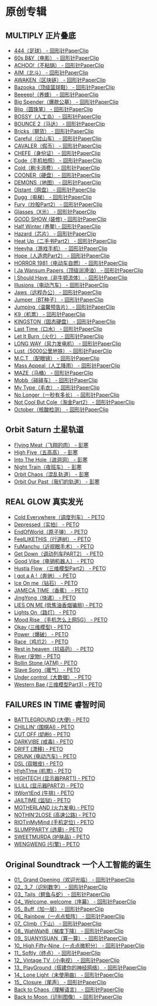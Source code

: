 # 原创专辑

## MULTIPLY 正片叠底

- [444（足球） - 回形针PaperClip](./MULTIPLY%20正片叠底/444（足球）%20-%20回形针PaperClip)
- [60s B&Y（电影） - 回形针PaperClip](./MULTIPLY%20正片叠底/60s%20B&Y（电影）%20-%20回形针PaperClip)
- [ACHOO!（不粘锅） - 回形针PaperClip](./MULTIPLY%20正片叠底/ACHOO！（不粘锅）%20-%20回形针PaperClip)
- [AIM（北斗） - 回形针PaperClip](./MULTIPLY%20正片叠底/AIM（北斗）%20-%20回形针PaperClip)
- [AWAKEN（区块链） - 回形针PaperClip](./MULTIPLY%20正片叠底/AWAKEN（区块链）%20-%20回形针PaperClip)
- [Bazooka（顶级篮球鞋） - 回形针PaperClip](./MULTIPLY%20正片叠底/Bazooka（顶级篮球鞋）%20-%20回形针PaperClip)
- [Beeeep!（养蜂） - 回形针PaperClip](./MULTIPLY%20正片叠底/Beeeep！（养蜂）%20-%20回形针PaperClip)
- [Big Spender（爆款公墓） - 回形针PaperClip](./MULTIPLY%20正片叠底/Big%20Spender（爆款公墓）%20-%20回形针PaperClip)
- [Blip（圆珠笔） - 回形针PaperClip](./MULTIPLY%20正片叠底/Blip（圆珠笔）%20-%20回形针PaperClip)
- [BOSSY（人工岛） - 回形针PaperClip](./MULTIPLY%20正片叠底/BOSSY（人工岛）%20-%20回形针PaperClip)
- [BOUNCE 2（马达） - 回形针PaperClip](./MULTIPLY%20正片叠底/BOUNCE%202（马达）%20-%20回形针PaperClip)
- [Bricks（期货） - 回形针PaperClip](./MULTIPLY%20正片叠底/Bricks（期货）%20-%20回形针PaperClip)
- [Careful（过山车） - 回形针PaperClip](./MULTIPLY%20正片叠底/Careful（过山车）%20-%20回形针PaperClip)
- [CAVALER（假币） - 回形针PaperClip](./MULTIPLY%20正片叠底/CAVALER（假币）%20-%20回形针PaperClip)
- [CHEFE（身份证） - 回形针PaperClip](./MULTIPLY%20正片叠底/CHEFE（身份证）%20-%20回形针PaperClip)
- [Code（手机拍照） - 回形针PaperClip](./MULTIPLY%20正片叠底/Code（手机拍照）%20-%20回形针PaperClip)
- [Cold（刷卡消费） - 回形针PaperClip](./MULTIPLY%20正片叠底/Cold（刷卡消费）%20-%20回形针PaperClip)
- [COONER（硬盘） - 回形针PaperClip](./MULTIPLY%20正片叠底/COONER（硬盘）%20-%20回形针PaperClip)
- [DEMONS（地图） - 回形针PaperClip](./MULTIPLY%20正片叠底/DEMONS（地图）%20-%20回形针PaperClip)
- [Distant（网盘） - 回形针PaperClip](./MULTIPLY%20正片叠底/Distant（网盘）%20-%20回形针PaperClip)
- [Dugg（电梯） - 回形针PaperClip](./MULTIPLY%20正片叠底/Dugg（电梯）%20-%20回形针PaperClip)
- [Fury（炒股Part2） - 回形针PaperClip](./MULTIPLY%20正片叠底/Fury（炒股Part2）%20-%20回形针PaperClip)
- [Glasses（X光） - 回形针PaperClip](./MULTIPLY%20正片叠底/Glasses（X光）%20-%20回形针PaperClip)
- [GOOD SHOW (装修) - 回形针PaperClip](./MULTIPLY%20正片叠底/GOOD%20SHOW%20(装修)%20-%20回形针PaperClip)
- [Half Winter (养鳖) - 回形针PaperClip](./MULTIPLY%20正片叠底/Half%20Winter%20(养鳖)%20-%20回形针PaperClip)
- [Hazard（芯片） - 回形针PaperClip](./MULTIPLY%20正片叠底/Hazard（芯片）%20-%20回形针PaperClip)
- [Heat Up（二手书Part2） - 回形针PaperClip](./MULTIPLY%20正片叠底/Heat%20Up（二手书Part2）%20-%20回形针PaperClip)
- [Heeyha（游戏手机） - 回形针PaperClip](./MULTIPLY%20正片叠底/Heeyha（游戏手机）%20-%20回形针PaperClip)
- [Hope（人造肉Part2） - 回形针PaperClip](./MULTIPLY%20正片叠底/Hope（人造肉Part2）%20-%20回形针PaperClip)
- [HORROR 1981（电动车自燃） - 回形针PaperClip](./MULTIPLY%20%20正片叠底/HORROR%201981（电动车自燃）%20-%20回形针PaperClip)
- [I Ja Wansum Papers（顶级润滑油） - 回形针PaperClip](./MULTIPLY%20%20%20正片叠底/I%20Ja%20Wansum%20Papers（顶级润滑油）%20-%20回形针PaperClip)
- [I Should Have（非牛顿流体） - 回形针PaperClip](./MULTIPLY%20%20正片叠底/I%20Should%20Have（非牛顿流体）%20-%20回形针PaperClip)
- [Illusions（电动汽车） - 回形针PaperClip](./MULTIPLY%20正片叠底/Illusions（电动汽车）%20-%20回形针PaperClip)
- [Jaws（远程办公） - 回形针PaperClip](./MULTIPLY%20正片叠底/Jaws（远程办公）%20-%20回形针PaperClip)
- [Jumper（BT种子） - 回形针PaperClip](./MULTIPLY%20正片叠底/Jumper（BT种子）%20-%20回形针PaperClip)
- [Jumping（温馨预告片） - 回形针PaperClip](./MULTIPLY%20正片叠底/Jumping（温馨预告片）%20-%20回形针PaperClip)
- [K9（机票） - 回形针PaperClip](./MULTIPLY%20正片叠底/K9（机票）%20-%20回形针PaperClip)
- [KINGSTON（固态硬盘） - 回形针PaperClip](./MULTIPLY%20正片叠底/KINGSTON（固态硬盘）%20-%20回形针PaperClip)
- [Last Time（口水） - 回形针PaperClip](./MULTIPLY%20正片叠底/Last%20Time（口水）%20-%20回形针PaperClip)
- [Let It Burn（火化） - 回形针PaperClip](./MULTIPLY%20正片叠底/Let%20It%20Burn（火化）%20-%20回形针PaperClip)
- [LONG WAY（风力发电机） - 回形针PaperClip](./MULTIPLY%20正片叠底/LONG%20WAY（风力发电机）%20-%20回形针PaperClip)
- [Lust（5000公里地铁） - 回形针PaperClip](./MULTIPLY%20正片叠底/Lust（5000公里地铁）%20-%20回形针PaperClip)
- [M.C.T （配眼镜） - 回形针PaperClip](./MULTIPLY%20正片叠底/M.C.T%20（配眼镜）%20-%20回形针PaperClip)
- [Mass Appeal（人工降雨） - 回形针PaperClip](./MULTIPLY%20正片叠底/Mass%20Appeal（人工降雨）%20-%20回形针PaperClip)
- [MAZE（马桶） - 回形针PaperClip](./MULTIPLY%20正片叠底/MAZE（马桶）%20-%20回形针PaperClip)
- [Mobb（碰碰车） - 回形针PaperClip](./MULTIPLY%20正片叠底/Mobb（碰碰车）%20-%20回形针PaperClip)
- [My Type（毛衣） - 回形针PaperClip](./MULTIPLY%20正片叠底/My%20Type（毛衣）%20-%20回形针PaperClip)
- [No Longer（一秒有多长） - 回形针PaperClip](./MULTIPLY%20正片叠底/No%20Longer（一秒有多长）%20-%20回形针PaperClip)
- [Not Cool But Cole（淘金Part2） - 回形针PaperClip](./MULTIPLY%20正片叠底/Not%20Cool%20But%20Cole（淘金Part2）%20-%20回形针PaperClip)
- [October（核酸检测） - 回形针PaperClip](./MULTIPLY%20正片叠底/October（核酸检测）%20-%20回形针PaperClip)

## Orbit Saturn 土星轨道

- [Flying Meat（飞翔的肉） - 彭寒](./Orbit%20Saturn%20土星轨道/Flying%20Meat（飞翔的肉）%20-%20彭寒)
- [High Five（五高高） - 彭寒](./Orbit%20Saturn%20土星轨道/High%20Five（五高高）%20-%20彭寒)
- [Into The Hole（进洞洞） - 彭寒](./Orbit%20Saturn%20土星轨道/Into%20The%20Hole（进洞洞）%20-%20彭寒)
- [Night Train（夜班车） - 彭寒](./Orbit%20Saturn%20土星轨道/Night%20Train（夜班车）%20-%20彭寒)
- [Orbit Chaos（混乱轨道） - 彭寒](./Orbit%20Saturn%20土星轨道/Orbit%20Chaos（混乱轨道）%20-%20彭寒)
- [Orbit Our Past（我们的轨道） - 彭寒](./Orbit%20Saturn%20土星轨道/Orbit%20Our%20Past（我们的轨道）%20-%20彭寒)

## REAL GLOW 真实发光

- [Cold Everywhere（调度列车） - PETO](./REAL%20GLOW%20真实发光/Cold%20Everywhere（调度列车）%20-%20PETO)
- [Depressed（实拍） - PETO](./REAL%20GLOW%20真实发光/Depressed（实拍）%20-%20PETO)
- [EndOfWorld（原子弹） - PETO](./REAL%20GLOW%20真实发光/EndOfWorld（原子弹）%20-%20PETO)
- [FeelLIKETHIS（行道树） - PETO](./REAL%20GLOW%20真实发光/FeelLIKETHIS（行道树）%20-%20PETO)
- [FuManchu（近视眼手术） - PETO](./REAL%20GLOW%20真实发光/FuManchu（近视眼手术）%20-%20PETO)
- [Get Down（调动列车PART2） - PETO](./REAL%20GLOW%20真实发光/Get%20Down（调动列车PART2）%20-%20PETO)
- [Good Vibe（电销机器人） - PETO](./REAL%20GLOW%20真实发光/Good%20Vibe（电销机器人）%20-%20PETO)
- [Hustla Flow （三维模型Part2） - PETO](./REAL%20GLOW%20真实发光/Hustla%20Flow%20（三维模型Part2）%20-%20PETO)
- [I got a A !（奔驰） - PETO](./REAL%20GLOW%20真实发光/I%20got%20a%20A%20！（奔驰）%20-%20PETO)
- [Ice On me（钻石） - PETO](./REAL%20GLOW%20真实发光/Ice%20On%20me（钻石）%20-%20PETO)
- [JAMECA TIME（香蕉） - PETO](./REAL%20GLOW%20真实发光/JAMECA%20TIME（香蕉）%20-%20PETO)
- [JingYong（快递） - PETO](./REAL%20GLOW%20真实发光/JingYong（快递）%20-%20PETO)
- [LIES ON ME (低焦油香烟骗局) - PETO](./REAL%20GLOW%20真实发光/LIES%20ON%20ME%20(低焦油香烟骗局)%20-%20PETO)
- [Lights On（路灯） - PETO](./REAL%20GLOW%20真实发光/Lights%20On（路灯）%20-%20PETO)
- [Mood Rise （手机怎么上网5G） - PETO](./REAL%20GLOW%20真实发光/Mood%20Rise%20（手机怎么上网5G）%20-%20PETO)
- [Okay (三维模型) - PETO](./REAL%20GLOW%20真实发光/Okay%20(三维模型)%20-%20PETO)
- [Power（爆破） - PETO](./REAL%20GLOW%20真实发光/Power（爆破）%20-%20PETO)
- [Race（鸡爪2） - PETO](./REAL%20GLOW%20真实发光/Race（鸡爪2）%20-%20PETO)
- [Rest in heaven（抗癌药） - PETO](./REAL%20GLOW%20真实发光/Rest%20in%20heaven（抗癌药）%20-%20PETO)
- [River (宠物) - PETO](./REAL%20GLOW%20真实发光/River%20(宠物)%20-%20PETO)
- [Rollin Stone (ATM) - PETO](./REAL%20GLOW%20真实发光/Rollin%20Stone%20(ATM)%20-%20PETO)
- [Slave Song（暖气） - PETO](./REAL%20GLOW%20真实发光/Slave%20Song（暖气）%20-%20PETO)
- [Under control（大数据） - PETO](./REAL%20GLOW%20真实发光/Under%20control（大数据）%20-%20PETO)
- [Western Bae (三维模型Part3) - PETO](./REAL%20GLOW%20真实发光/Western%20Bae%20(三维模型Part3)%20-%20PETO)

## FAILURES IN TIME 睿智时间

- [BATTLEGROUND (大便) - PETO](./FAILURES%20IN%20TIME%20睿智时间/BATTLEGROUND%20(大便)%20-%20PETO)
- [CHILLIN‘ (围棋AI) - PETO](./FAILURES%20IN%20TIME%20睿智时间/CHILLIN‘%20(围棋AI)%20-%20PETO)
- [CUT OFF (奶粉) - PETO](./FAILURES%20IN%20TIME%20睿智时间/CUT%20OFF%20(奶粉)%20-%20PETO)
- [DARKVIBE (戒毒) - PETO](./FAILURES%20IN%20TIME%20睿智时间/DARKVIBE%20(戒毒)%20-%20PETO)
- [DR!FT (漂移) - PETO](./FAILURES%20IN%20TIME%20睿智时间/DR！FT%20(漂移)%20-%20PETO)
- [DRUNK (电动汽车) - PETO](./FAILURES%20IN%20TIME%20睿智时间/DRUNK%20(电动汽车)%20-%20PETO)
- [DSL (双眼皮) - PETO](./FAILURES%20IN%20TIME%20睿智时间/DSL%20(双眼皮)%20-%20PETO)
- [H!ghT!me (机票) - PETO](./FAILURES%20IN%20TIME%20睿智时间/H！ghT！me%20(机票)%20-%20PETO)
- [HIGHTECH (显示器PART1) - PETO](./FAILURES%20IN%20TIME%20睿智时间/HIGHTECH%20(显示器PART1)%20-%20PETO)
- [ILLILL (显示器PART2) - PETO](./FAILURES%20IN%20TIME%20睿智时间/ILLILL%20(显示器PART2)%20-%20PETO)
- [ItWon‘tEnd (牛排) - PETO](./FAILURES%20IN%20TIME%20睿智时间/ItWon‘tEnd%20(牛排)%20-%20PETO)
- [JAILTIME (监狱) - PETO](./FAILURES%20IN%20TIME%20睿智时间/JAILTIME%20(监狱)%20-%20PETO)
- [MOTHERLAND (火力发电) - PETO](./FAILURES%20IN%20TIME%20睿智时间/MOTHERLAND%20(火力发电)%20-%20PETO)
- [NOTHIN‘2LOSE (高速公路) - PETO](./FAILURES%20IN%20TIME%20睿智时间/NOTHIN‘2LOSE%20(高速公路)%20-%20PETO)
- [RIOTinMyMind (手机定位) - PETO](./FAILURES%20IN%20TIME%20睿智时间/RIOTinMyMind%20(手机定位)%20-%20PETO)
- [SLUMPPARTY (违章) - PETO](./FAILURES%20IN%20TIME%20睿智时间/SLUMPPARTY%20(违章)%20-%20PETO)
- [SWEETMURDA (护肤品) - PETO](./FAILURES%20IN%20TIME%20睿智时间/SWEETMURDA%20(护肤品)%20-%20PETO)
- [WENGWENG (引擎) - PETO](./FAILURES%20IN%20TIME%20睿智时间/WENGWENG%20(引擎)%20-%20PETO)

## Original Soundtrack 一个人工智能的诞生

- [01_ Grand Opening（欢迎光临） - 回形针PaperClip](./Original%20Soundtrack%20一个人工智能的诞生/01_%20Grand%20Opening（欢迎光临）%20-%20回形针PaperClip)
- [02_ 3_7（识别数字） - 回形针PaperClip](./Original%20Soundtrack%20一个人工智能的诞生/02_%203_7（识别数字）%20-%20回形针PaperClip)
- [03_ Tails（鳄鱼与蛇） - 回形针PaperClip](./Original%20Soundtrack%20一个人工智能的诞生/03_%20Tails（鳄鱼与蛇）%20-%20回形针PaperClip)
- [04_ Welcome, welcome（序幕） - 回形针PaperClip](./Original%20Soundtrack%20一个人工智能的诞生/04_%20Welcome,%20welcome（序幕）%20-%20回形针PaperClip)
- [05_ Buff（加一层） - 回形针PaperClip](./Original%20Soundtrack%20一个人工智能的诞生/05_%20Buff（加一层）%20-%20回形针PaperClip)
- [06_ Rainbow（一点点矩阵） - 回形针PaperClip](./Original%20Soundtrack%20一个人工智能的诞生/06_%20Rainbow（一点点矩阵）%20-%20回形针PaperClip)
- [07_ Climb（下山） - 回形针PaperClip](./Original%20Soundtrack%20一个人工智能的诞生/07_%20Climb（下山）%20-%20回形针PaperClip)
- [08_ WahWahB（梯度下降） - 回形针PaperClip](./Original%20Soundtrack%20一个人工智能的诞生/08_%20WahWahB（梯度下降）%20-%20回形针PaperClip)
- [09_ SUANYISUAN（算一算） - 回形针PaperClip](./Original%20Soundtrack%20一个人工智能的诞生/09_%20SUANYISUAN（算一算）%20-%20回形针PaperClip)
- [10_ High Fifty-Nine（一点点微积分） - 回形针PaperClip](./Original%20Soundtrack%20一个人工智能的诞生/10_%20High%20Fifty-Nine（一点点微积分）%20-%20回形针PaperClip)
- [11_ Softly（终点） - 回形针PaperClip](./Original%20Soundtrack%20一个人工智能的诞生/11_%20Softly（终点）%20-%20回形针PaperClip)
- [12_ Vintage TV（小电视） - 回形针PaperClip](./Original%20Soundtrack%20一个人工智能的诞生/12_%20Vintage%20TV（小电视）%20-%20回形针PaperClip)
- [13_ PlayGround（搭建你的神经网络） - 回形针PaperClip](./Original%20Soundtrack%20一个人工智能的诞生/13_%20PlayGround（搭建你的神经网络）%20-%20回形针PaperClip)
- [14_ Lone Light（未使用曲） - 回形针PaperClip](./Original%20Soundtrack%20一个人工智能的诞生/14_%20Lone%20Light（未使用曲）%20-%20回形针PaperClip)
- [15_ Closure（尾声） - 回形针PaperClip](./Original%20Soundtrack%20一个人工智能的诞生/15_%20Closure（尾声）%20-%20回形针PaperClip)
- [Back to Chaos（理解语言） - 回形针PaperClip](./Original%20Soundtrack%20一个人工智能的诞生/Back%20to%20Chaos（理解语言）%20-%20回形针PaperClip)
- [Back to Moon（识别图像） - 回形针PaperClip](./Original%20Soundtrack%20一个人工智能的诞生/Back%20to%20Moon（识别图像）%20-%20回形针PaperClip)
